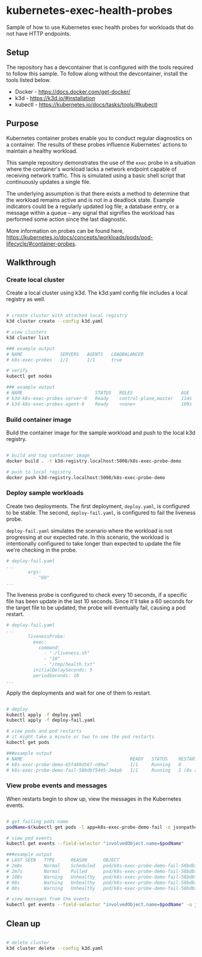 # kubernetes-exec-health-probes

Sample of how to use Kubernetes exec health probes for workloads that do not have HTTP endpoints.

## Setup

The repository has a devcontainer that is configured with the tools required to follow this sample. To follow along without the devcontainer, install the tools listed below.

- Docker - <https://docs.docker.com/get-docker/>
- k3d - <https://k3d.io/#installation>
- kubectl - <https://kubernetes.io/docs/tasks/tools/#kubectl>

## Purpose

Kubernetes container probes enable you to conduct regular diagnostics on a container. The results of these probes influence Kubernetes' actions to maintain a healthy workload.

This sample repository demonstrates the use of the `exec` probe in a situation where the container's workload lacks a network endpoint capable of receiving network traffic. This is simulated using a basic shell script that continuously updates a single file.

The underlying assumption is that there exists a method to determine that the workload remains active and is not in a deadlock state. Example indicators could be a regularly updated log file, a database entry, or a message within a queue – any signal that signifies the workload has performed some action since the last diagnostic.

More information on probes can be found here, <https://kubernetes.io/docs/concepts/workloads/pods/pod-lifecycle/#container-probes>.

## Walkthrough

### Create local cluster

Create a local cluster using k3d. The k3d.yaml config file includes a local registry as well.

```bash

# create cluster with attached local registry
k3d cluster create --config k3d.yaml

# view clusters
k3d cluster list

### example output
# NAME              SERVERS   AGENTS   LOADBALANCER
# k8s-exec-probes   1/1       1/1      true

# verify
kubectl get nodes

### example output
# NAME                           STATUS   ROLES                  AGE    VERSION
# k3d-k8s-exec-probes-server-0   Ready    control-plane,master   114s   v1.27.4+k3s1
# k3d-k8s-exec-probes-agent-0    Ready    <none>                 109s   v1.27.4+k3s1

```

### Build container image

Build the container image for the sample workload and push to the local k3d registry.

```bash

# build and tag container image
docker build . -t k3d-registry.localhost:5000/k8s-exec-probe-demo

# push to local registry
docker push k3d-registry.localhost:5000/k8s-exec-probe-demo

```

### Deploy sample workloads

Create two deployments. The first deployment, `deploy.yaml`, is configured to be stable. The second, `deploy-fail.yaml`, is configured to fail the liveness probe.

`deploy-fail.yaml` simulates the scenario where the workload is not progressing at our expected rate. In this scenario, the workload is intentionally configured to take longer than expected to update the file we're checking in the probe.

```yaml
# deploy-fail.yaml
...
        args:
          - "60"
...
```

The liveness probe is configured to check every 10 seconds, if a specific file has been update in the last 10 seconds. Since it'll take a 60 seconds for the target file to be updated, the probe will eventually fail, causing a pod restart.

```yaml
# deploy-fail.yaml
...
        livenessProbe:
          exec:
            command:
              - "./liveness.sh"
              - "10"
              - "/tmp/health.txt"
          initialDelaySeconds: 5
          periodSeconds: 10
...
```

Apply the deployments and wait for one of them to restart.

```bash

# deploy
kubectl apply -f deploy.yaml
kubectl apply -f deploy-fail.yaml

# view pods and pod restarts
# it might take a minute or two to see the pod restarts
kubectl get pods

###example output
# NAME                                        READY   STATUS    RESTARTS     AGE
# k8s-exec-probe-demo-65f489d567-n9hw7        1/1     Running   0            79s
# k8s-exec-probe-demo-fail-58bdbf5445-2m4pb   1/1     Running   1 (8s ago)   79s

```

### View probe events and messages

When restarts begin to show up, view the messages in the Kubernetes events.

```bash

# get failing pods name
podName=$(kubectl get pods -l app=k8s-exec-probe-demo-fail -o jsonpath='{.items[0].metadata.name}')

# view pod events
kubectl get events --field-selector "involvedObject.name=$podName"

###example output
# LAST SEEN   TYPE      REASON      OBJECT                                          MESSAGE
# 2m8s        Normal    Scheduled   pod/k8s-exec-probe-demo-fail-58bdbf5445-2m4pb   Successfully assigned default/k8s-exec-probe-demo-fail-58bdbf5445-2m4pb to k3d-k8s-exec-probes-agent-0
# 2m7s        Normal    Pulled      pod/k8s-exec-probe-demo-fail-58bdbf5445-2m4pb   Successfully pulled image "k3d-registry.localhost:5000/k8s-exec-probe-demo" in 725.692522ms (725.753475ms including waiting)
# 108s        Warning   Unhealthy   pod/k8s-exec-probe-demo-fail-58bdbf5445-2m4pb   Liveness probe failed: threshold_seconds - 10...
# 98s         Warning   Unhealthy   pod/k8s-exec-probe-demo-fail-58bdbf5445-2m4pb   Liveness probe failed: threshold_seconds - 10...
# 88s         Warning   Unhealthy   pod/k8s-exec-probe-demo-fail-58bdbf5445-2m4pb   Liveness probe failed: threshold_seconds - 10...

# view messages from the events
kubectl get events --field-selector "involvedObject.name=$podName" -o jsonpath="{.items[*].message}"

```

## Clean up

```bash

# delete cluster
k3d cluster delete --config k3d.yaml

```

